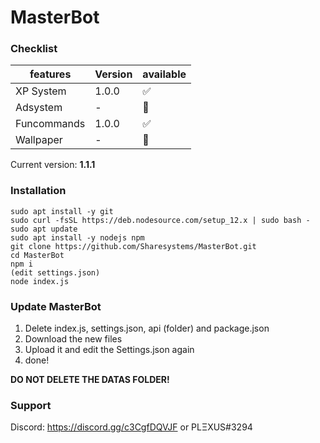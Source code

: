 # MasterBot

### Checklist

| features  | Version | available |
| ----------| ------- | --------- |
| XP System | 1.0.0   | :white_check_mark:|
| Adsystem  | -       | :red_circle:|
|Funcommands| 1.0.0  | :white_check_mark: |
|Wallpaper  | -   | :red_circle: |

Current version: **1.1.1**

### Installation
```
sudo apt install -y git
sudo curl -fsSL https://deb.nodesource.com/setup_12.x | sudo bash -
sudo apt update
sudo apt install -y nodejs npm
git clone https://github.com/Sharesystems/MasterBot.git
cd MasterBot
npm i
(edit settings.json)
node index.js
```

### Update MasterBot
1. Delete index.js, settings.json, api (folder) and package.json
2. Download the new files
3. Upload it and edit the Settings.json again
4. done!

**DO NOT DELETE THE DATAS FOLDER!**

### Support
Discord: https://discord.gg/c3CgfDQVJF or PLΞXUS#3294

